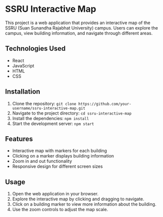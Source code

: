 # SSRU Interactive Map

This project is a web application that provides an interactive map of the SSRU (Suan Sunandha Rajabhat University) campus. Users can explore the campus, view building information, and navigate through different areas.

## Technologies Used

- React
- JavaScript
- HTML
- CSS

## Installation

1. Clone the repository: `git clone https://github.com/your-username/ssru-interactive-map.git`
2. Navigate to the project directory: `cd ssru-interactive-map`
3. Install the dependencies: `npm install`
4. Start the development server: `npm start`

## Features

- Interactive map with markers for each building
- Clicking on a marker displays building information
- Zoom in and out functionality
- Responsive design for different screen sizes

## Usage

1. Open the web application in your browser.
2. Explore the interactive map by clicking and dragging to navigate.
3. Click on a building marker to view more information about the building.
4. Use the zoom controls to adjust the map scale.
